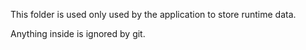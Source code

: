 
This folder is used only used by the application to store runtime data.

Anything inside is ignored by git.

